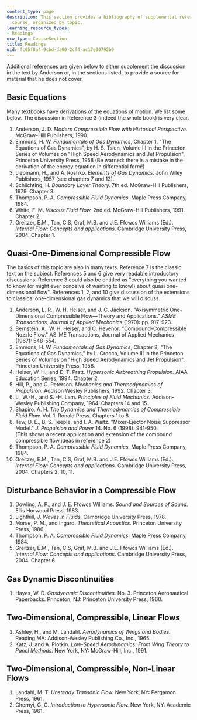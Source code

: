 ```yaml
---
content_type: page
description: This section provides a bibliography of supplemental references for the
  course, organized by topic.
learning_resource_types:
- Readings
ocw_type: CourseSection
title: Readings
uid: fc05f8a4-9cbd-da90-2cf4-ac17e90792b9
---
```


Additional references are given below to either supplement the discussion in the text by Anderson or, in the sections listed, to provide a source for material that he does not cover.

Basic Equations
---------------

Many textbooks have derivations of the equations of motion. We list some below. The discussion in Reference 3 (indeed the whole book) is very clear.

1.  Anderson, J. D. _Modern Compressible Flow with Historical Perspective._ McGraw-Hill Publishers, 1990.
2.  Emmons, H. W. _Fundamentals of Gas Dynamics_, Chapter 1, "The Equations of Gas Dynamics", by H. S. Tsien, Volume III in the Princeton Series of Volumes on "High Speed Aerodynamics and Jet Propulsion", Princeton University Press, 1958 (Be warned: there is a mistake in the derivation of the energy equation in differential form!)
3.  Liepmann, H., and A. Roshko. _Elements of Gas Dynamics._ John Wiley Publishers, 1957 (see chapters 7 and 13).
4.  Schlichting, H. _Boundary Layer Theory._ 7th ed. McGraw-Hill Publishers, 1979. Chapter 3.
5.  Thompson, P. A. _Compressible Fluid Dynamics._ Maple Press Company, 1984.
6.  White, F. M. _Viscous Fluid Flow._ 2nd ed. McGraw-Hill Publishers, 1991. Chapter 2.
7.  Greitzer, E.M., Tan, C.S, Graf, M.B. and J.E. Ffowcs Williams (Ed.). _Internal Flow: Concepts and applications_. Cambridge University Press, 2004. Chapter 1.

Quasi-One-Dimensional Compressible Flow
---------------------------------------

The basics of this topic are also in many texts. Reference 7 is the classic text on the subject. References 5 and 6 give very readable introductory discussions. Reference 3 could also be entitled as "everything you wanted to know (or might ever conceive of wanting to know!) about quasi one-dimensional flow". References 1, 2, and 10 give discussion of the extensions to classical one-dimensional gas dynamics that we will discuss.

1.  Anderson, L. R., W. H. Heiser, and J. C. Jackson. "Axisymmetric One-Dimensional Compressible Flow—Theory and Applications." _ASME Transactions, Journal of Applied Mechanics_ (1970): pp. 917-923.
2.  Bernstein, A., W. H. Heiser, and C. Hevenor. "Compound-Compressible Nozzle Flow." AS_ME Transactions, Journal of Applied Mechanics_ (1967): 548-554.
3.  Emmons, H. W. _Fundamentals of Gas Dynamics_, Chapter 2, "The Equations of Gas Dynamics," by L. Crocco, Volume III in the Princeton Series of Volumes on "High Speed Aerodynamics and Jet Propulsion". Princeton University Press, 1958.
4.  Heiser, W. H., and D. T. Pratt. _Hypersonic Airbreathing Propulsion._ AIAA Education Series, 1994. Chapter 2.
5.  Hill, P., and C. Peterson. _Mechanics and Thermodynamics of Propulsion._ Addison Wesley Publishers, 1992. Chapter 3.
6.  Li, W.-H., and S. -H. Lam. _Principles of Fluid Mechanics._ Addison-Wesley Publishing Company, 1964. Chapters 14 and 15.
7.  Shapiro, A. H. _The Dynamics and Thermodynamics of Compressible Fluid Flow._ Vol. 1. Ronald Press. Chapters 1 to 8.
8.  Tew, D. E., B. S. Teeple, and I. A. Waitz. "Mixer-Ejector Noise Suppressor Model." _J. Propulsion and Power_ 14. No. 6 (1998): 941-950.  
    (This shows a recent application and extension of the compound compressible flow ideas in reference 2)
9.  Thompson, P. A. _Compressible Fluid Dynamics._ Maple Press Company, 1984.
10.  Greitzer, E.M., Tan, C.S, Graf, M.B. and J.E. Ffowcs Williams (Ed.). _Internal Flow: Concepts and applications_. Cambridge University Press, 2004. Chapters 2, 10, 11.

Disturbance Behavior in a Compressible Flow
-------------------------------------------

1.  Dowling, A. P., and J. E. Ffowcs Williams. _Sound and Sources of Sound._ Ellis Horwood Press, 1983.
2.  Lighthill, J. _Waves in Fluids._ Cambridge University Press, 1978.
3.  Morse, P. M., and Ingard. _Theoretical Acoustics._ Princeton University Press, 1986.
4.  Thompson, P. A. _Compressible Fluid Dynamics._ Maple Press Company, 1984.
5.  Greitzer, E.M., Tan, C.S, Graf, M.B. and J.E. Ffowcs Williams (Ed.). _Internal Flow: Concepts and applications_. Cambridge University Press, 2004. Chapter 6.

Gas Dynamic Discontinuities
---------------------------

1.  Hayes, W. D. _Gasdynamic Discontinuities._ No. 3. Princeton Aeronautical Paperbacks. Princeton, NJ: Princeton University Press, 1960.

Two-Dimensional, Compressible, Linear Flows
-------------------------------------------

1.  Ashley, H., and M. Landahl. _Aerodynamics of Wings and Bodies._ Reading MA: Addison-Wesley Publishing Co., Inc., 1965.
2.  Katz, J. and A. Plotkin. _Low-Speed Aerodynamics: From Wing Theory to Panel_ _Methods._ New York, NY: McGraw-Hill, Inc., 1991.

Two-Dimensional, Compressible, Non-Linear Flows
-----------------------------------------------

1.  Landahl, M. T. _Unsteady Transonic Flow._ New York, NY: Pergamon Press, 1961.
2.  Chernyi, G. G. _Introduction to Hypersonic Flow._ New York, NY: Academic Press, 1961.